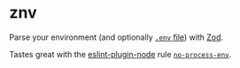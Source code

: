 # znv

Parse your environment (and optionally [`.env`
file](https://github.com/motdotla/dotenv)) with
[Zod](https://github.com/colinhacks/zod).

Tastes great with the
[eslint-plugin-node](https://github.com/mysticatea/eslint-plugin-node) rule
[`no-process-env`](https://github.com/mysticatea/eslint-plugin-node/blob/master/docs/rules/no-process-env.md).
